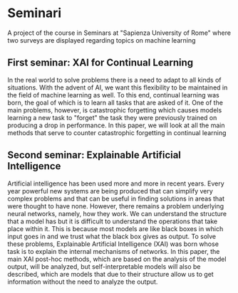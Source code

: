 # Seminari
A project of the course in Seminars at "Sapienza University of Rome" where two surveys are displayed regarding topics on machine learning

## First seminar: XAI for Continual Learning
In the real world to solve problems there is a need to adapt to all kinds of situations. With the advent of AI, we want this flexibility to be maintained in the field of machine learning as well. To this end, continual learning was born, the goal of which is to learn all tasks that are asked of it. One of the main problems, however, is catastrophic forgetting which causes models learning a new task to "forget" the task they were previously trained on producing a drop in performance. In this paper, we will look at all the main methods that serve to counter catastrophic forgetting in continual learning

## Second seminar: Explainable Artificial Intelligence
Artificial intelligence has been used more and more in recent years. Every year powerful new systems are being produced that can simplify very complex problems and that can be useful in finding solutions in areas that were thought to have none. However, there remains a problem underlying neural networks, namely, how they work. We can understand the structure that a model has but it is difficult to understand the operations that take place within it. This is because most models are like black boxes in which input goes in and we trust what the black box gives as output. To solve these problems, Explainable Artificial Intelligence (XAI) was born whose task is to explain the internal mechanisms of networks. In this paper, the main XAI post-hoc methods, which are based on the analysis of the model output, will be analyzed, but self-interpretable models will also be described, which are models that due to their structure allow us to get information without the need to analyze the output.

